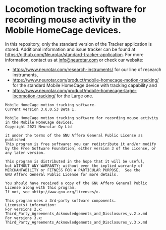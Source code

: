 # Locomotion tracking software for recording mouse activity in the Mobile HomeCage devices.

In this repository, only the standard version of the Tracker application is stored. 
Additional information and issue tracker can be found at 
https://github.com/Neurotar/standard-tracker-application. 
For more information, contact us at info@neurotar.com or check our website:
* https://www.neurotar.com/research-instruments/ for our line of research instruments, 
* https://www.neurotar.com/product/mobile-homecage-motion-tracking/ for the standard Mobile HomeCage device with tracking capability and
* https://www.neurotar.com/product/mobile-homecage-large-locomotion-tracking/ for the Large one.

```
Mobile HomeCage motion tracking software.
Current version 3.0.0.53 Beta 1.

Mobile HomeCage motion tracking software for recording mouse activity
in the Mobile HomeCage devices.
Copyright 2021 Neurotar Oy Ltd

it under the terms of the GNU Affero General Public License as published
This program is free software: you can redistribute it and/or modify
by the Free Software Foundation, either version 3 of the License, or
any later version.

This program is distributed in the hope that it will be useful,
but WITHOUT ANY WARRANTY; without even the implied warranty of
MERCHANTABILITY or FITNESS FOR A PARTICULAR PURPOSE.  See the
GNU Affero General Public License for more details.

You should have received a copy of the GNU Affero General Public License along with this program.
If not, see <http://www.gnu.org/licenses/>.

This program uses a 3rd-party software components.
License(s) information: 
For versions 2.x: Third_Party_Agreements_Acknowledgements_and_Disclosures_v.2.x.md
For versions 3.x: Third_Party_Agreements_Acknowledgements_and_Disclosures_v.3.x.md
```
